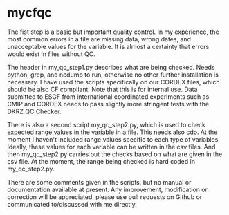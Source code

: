 # mycfqc

The fist step is a basic but important quality control. In my experience, the most common errors in a file are missing data, wrong dates, and unacceptable values for the variable. It is almost a certainty that errors would exist in files without QC.

The header in my_qc_step1.py describes what are being checked. Needs python, grep, and ncdump to run, otherwise no other further installation is necessary. I have used the scripts specifically on our CORDEX files, which should be also CF compliant. Note that this is for internal use. Data submitted to ESGF from international coordinated experiments such as CMIP and CORDEX needs to pass slightly more stringent tests with the DKRZ QC Checker.

There is also a second script my_qc_step2.py, which is used to check expected range values in the variable in a file. This needs also cdo. At the moment I haven't included range values specific to each type of variables. Ideally, these values for each variable can be written in the csv files. And then my_qc_step2.py carries out the checks based on what are given in the csv file. At the moment, the range being checked is hard coded in my_qc_step2.py. 

There are some comments given in the scripts, but no manual or documentation available at present. Any improvement, modification or correction will be appreciated, please use pull requests on Github or communicated to/discussed with me directly. 
